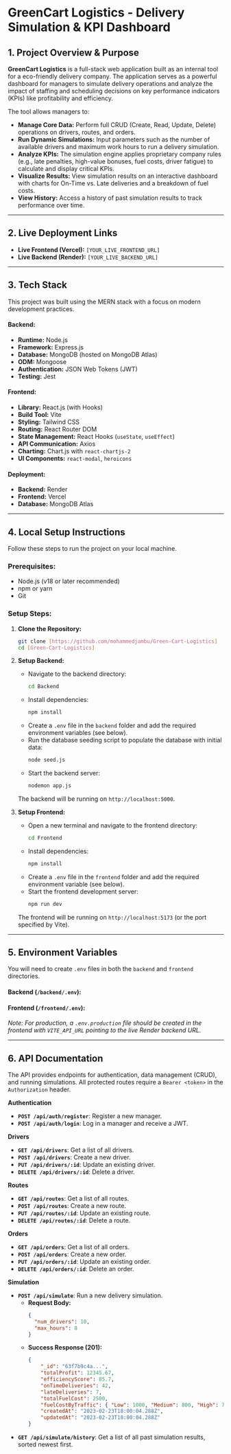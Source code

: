 # GreenCart Logistics - Delivery Simulation & KPI Dashboard

## 1. Project Overview & Purpose

**GreenCart Logistics** is a full-stack web application built as an internal tool for a eco-friendly delivery company. The application serves as a powerful dashboard for managers to simulate delivery operations and analyze the impact of staffing and scheduling decisions on key performance indicators (KPIs) like profitability and efficiency.

The tool allows managers to:
-   **Manage Core Data:** Perform full CRUD (Create, Read, Update, Delete) operations on drivers, routes, and orders.
-   **Run Dynamic Simulations:** Input parameters such as the number of available drivers and maximum work hours to run a delivery simulation.
-   **Analyze KPIs:** The simulation engine applies proprietary company rules (e.g., late penalties, high-value bonuses, fuel costs, driver fatigue) to calculate and display critical KPIs.
-   **Visualize Results:** View simulation results on an interactive dashboard with charts for On-Time vs. Late deliveries and a breakdown of fuel costs.
-   **View History:** Access a history of past simulation results to track performance over time.


---

## 2. Live Deployment Links

*   **Live Frontend (Vercel):** `[YOUR_LIVE_FRONTEND_URL]`
*   **Live Backend (Render):** `[YOUR_LIVE_BACKEND_URL]`

---

## 3. Tech Stack

This project was built using the MERN stack with a focus on modern development practices.

#### **Backend:**
*   **Runtime:** Node.js
*   **Framework:** Express.js
*   **Database:** MongoDB (hosted on MongoDB Atlas)
*   **ODM:** Mongoose
*   **Authentication:** JSON Web Tokens (JWT)
*   **Testing:** Jest

#### **Frontend:**
*   **Library:** React.js (with Hooks)
*   **Build Tool:** Vite
*   **Styling:** Tailwind CSS
*   **Routing:** React Router DOM
*   **State Management:** React Hooks (`useState`, `useEffect`)
*   **API Communication:** Axios
*   **Charting:** Chart.js with `react-chartjs-2`
*   **UI Components:** `react-modal`, `heroicons`

#### **Deployment:**
*   **Backend:** Render
*   **Frontend:** Vercel
*   **Database:** MongoDB Atlas

---

## 4. Local Setup Instructions

Follow these steps to run the project on your local machine.

### **Prerequisites:**
*   Node.js (v18 or later recommended)
*   npm or yarn
*   Git

### **Setup Steps:**

1.  **Clone the Repository:**
    ```bash
    git clone [https://github.com/mohammedjambu/Green-Cart-Logistics]
    cd [Green-Cart-Logistics]
    ```

2.  **Setup Backend:**
    *   Navigate to the backend directory:
        ```bash
        cd Backend
        ```
    *   Install dependencies:
        ```bash
        npm install
        ```
    *   Create a `.env` file in the `backend` folder and add the required environment variables (see below).
    *   Run the database seeding script to populate the database with initial data:
        ```bash
        node seed.js
        ```
    *   Start the backend server:
        ```bash
        nodemon app.js
        ```
    The backend will be running on `http://localhost:5000`.

3.  **Setup Frontend:**
    *   Open a new terminal and navigate to the frontend directory:
        ```bash
        cd Frontend
        ```
    *   Install dependencies:
        ```bash
        npm install
        ```
    *   Create a `.env` file in the `frontend` folder and add the required environment variable (see below).
    *   Start the frontend development server:
        ```bash
        npm run dev
        ```
    The frontend will be running on `http://localhost:5173` (or the port specified by Vite).

---

## 5. Environment Variables

You will need to create `.env` files in both the `backend` and `frontend` directories.

#### **Backend (`/backend/.env`):**

#### **Frontend (`/frontend/.env`):**
*Note: For production, a `.env.production` file should be created in the frontend with `VITE_API_URL` pointing to the live Render backend URL.*

---

## 6. API Documentation

The API provides endpoints for authentication, data management (CRUD), and running simulations. All protected routes require a `Bearer <token>` in the `Authorization` header.

**Authentication**
*   **`POST /api/auth/register`**: Register a new manager.
*   **`POST /api/auth/login`**: Log in a manager and receive a JWT.

**Drivers**
*   **`GET /api/drivers`**: Get a list of all drivers.
*   **`POST /api/drivers`**: Create a new driver.
*   **`PUT /api/drivers/:id`**: Update an existing driver.
*   **`DELETE /api/drivers/:id`**: Delete a driver.

**Routes**
*   **`GET /api/routes`**: Get a list of all routes.
*   **`POST /api/routes`**: Create a new route.
*   **`PUT /api/routes/:id`**: Update an existing route.
*   **`DELETE /api/routes/:id`**: Delete a route.

**Orders**
*   **`GET /api/orders`**: Get a list of all orders.
*   **`POST /api/orders`**: Create a new order.
*   **`PUT /api/orders/:id`**: Update an existing order.
*   **`DELETE /api/orders/:id`**: Delete an order.

**Simulation**
*   **`POST /api/simulate`**: Run a new delivery simulation.
    *   **Request Body:**
        ```json
        {
          "num_drivers": 10,
          "max_hours": 8
        }
        ```
    *   **Success Response (201):**
        ```json
        {
            "_id": "63f7b9c4a...",
            "totalProfit": 12345.67,
            "efficiencyScore": 85.7,
            "onTimeDeliveries": 42,
            "lateDeliveries": 7,
            "totalFuelCost": 2500,
            "fuelCostByTraffic": { "Low": 1000, "Medium": 800, "High": 700 },
            "createdAt": "2023-02-23T18:00:04.288Z",
            "updatedAt": "2023-02-23T18:00:04.288Z"
        }
        ```
*   **`GET /api/simulate/history`**: Get a list of all past simulation results, sorted newest first.
